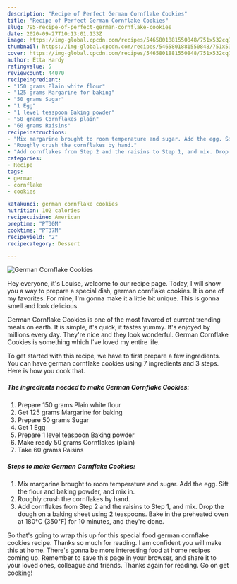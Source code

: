```yaml
---
description: "Recipe of Perfect German Cornflake Cookies"
title: "Recipe of Perfect German Cornflake Cookies"
slug: 795-recipe-of-perfect-german-cornflake-cookies
date: 2020-09-27T10:13:01.133Z
image: https://img-global.cpcdn.com/recipes/5465801881550848/751x532cq70/german-cornflake-cookies-recipe-main-photo.jpg
thumbnail: https://img-global.cpcdn.com/recipes/5465801881550848/751x532cq70/german-cornflake-cookies-recipe-main-photo.jpg
cover: https://img-global.cpcdn.com/recipes/5465801881550848/751x532cq70/german-cornflake-cookies-recipe-main-photo.jpg
author: Etta Hardy
ratingvalue: 5
reviewcount: 44070
recipeingredient:
- "150 grams Plain white flour"
- "125 grams Margarine for baking"
- "50 grams Sugar"
- "1 Egg"
- "1 level teaspoon Baking powder"
- "50 grams Cornflakes plain"
- "60 grams Raisins"
recipeinstructions:
- "Mix margarine brought to room temperature and sugar. Add the egg. Sift the flour and baking powder, and mix in."
- "Roughly crush the cornflakes by hand."
- "Add cornflakes from Step 2 and the raisins to Step 1, and mix. Drop the dough on a baking sheet using 2 teaspoons. Bake in the preheated oven at 180℃ (350℉) for 10 minutes, and they&#39;re done."
categories:
- Recipe
tags:
- german
- cornflake
- cookies

katakunci: german cornflake cookies 
nutrition: 102 calories
recipecuisine: American
preptime: "PT30M"
cooktime: "PT37M"
recipeyield: "2"
recipecategory: Dessert

---
```



![German Cornflake Cookies](https://img-global.cpcdn.com/recipes/5465801881550848/751x532cq70/german-cornflake-cookies-recipe-main-photo.jpg)

Hey everyone, it's Louise, welcome to our recipe page. Today, I will show you a way to prepare a special dish, german cornflake cookies. It is one of my favorites. For mine, I'm gonna make it a little bit unique. This is gonna smell and look delicious.

German Cornflake Cookies is one of the most favored of current trending meals on earth. It is simple, it's quick, it tastes yummy. It's enjoyed by millions every day. They're nice and they look wonderful. German Cornflake Cookies is something which I've loved my entire life.




To get started with this recipe, we have to first prepare a few ingredients. You can have german cornflake cookies using 7 ingredients and 3 steps. Here is how you cook that.

<!--inarticleads1-->

##### The ingredients needed to make German Cornflake Cookies:

1. Prepare 150 grams Plain white flour
1. Get 125 grams Margarine for baking
1. Prepare 50 grams Sugar
1. Get 1 Egg
1. Prepare 1 level teaspoon Baking powder
1. Make ready 50 grams Cornflakes (plain)
1. Take 60 grams Raisins




<!--inarticleads2-->

##### Steps to make German Cornflake Cookies:

1. Mix margarine brought to room temperature and sugar. Add the egg. Sift the flour and baking powder, and mix in.
1. Roughly crush the cornflakes by hand.
1. Add cornflakes from Step 2 and the raisins to Step 1, and mix. Drop the dough on a baking sheet using 2 teaspoons. Bake in the preheated oven at 180℃ (350℉) for 10 minutes, and they&#39;re done.




So that's going to wrap this up for this special food german cornflake cookies recipe. Thanks so much for reading. I am confident you will make this at home. There's gonna be more interesting food at home recipes coming up. Remember to save this page in your browser, and share it to your loved ones, colleague and friends. Thanks again for reading. Go on get cooking!
